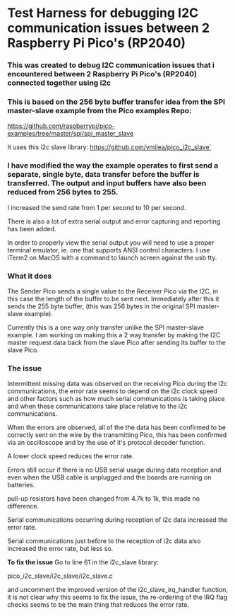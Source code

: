 # Test Harness for debugging I2C communication issues between 2 Raspberry Pi Pico's (RP2040)

### This was created to debug I2C communication issues that i encountered between 2 Raspberry Pi Pico's (RP2040) connected together using i2c

### This is based on the 256 byte buffer transfer idea from the SPI master-slave example from the Pico examples Repo:
https://github.com/raspberrypi/pico-examples/tree/master/spi/spi_master_slave

It  uses this i2c slave library:
https://github.com/vmilea/pico_i2c_slave`


### I have modified the way the example operates to first send a separate, single byte, data transfer before the buffer is transferred. The output and input buffers have also been reduced from 256 bytes to 255.
I increased the send rate from 1 per second to 10 per second.

There is also a lot of extra serial output and error capturing and reporting has been added.

In order to properly view the serial output you will need to use a proper terminal emulator, ie. one that supports ANSI control characters. I use iTerm2 on MacOS with a command to launch screen against the usb tty.

### What it does
The Sender Pico sends a single value to the Receiver Pico via the I2C, in this case the length of the buffer to be sent next.
Immediately after this it sends the 255 byte buffer, (this was 256 bytes in the original SPI master-slave example).

Currently this is a one way only transfer unlike the SPI master-slave example.
I am working on making this a 2 way transfer by making the I2C master request data back from the slave Pico after sending its buffer to the slave Pico.

### The issue

Intermittent missing data was observed on the receiving Pico during the i2c communications, the error rate seems to depend on the i2c clock speed and other factors such as how much serial communications is taking place and when these communications take place relative to the i2c communications.

When the errors are observed, all of the the data has been confirmed to be correctly sent on the wire by the transmitting Pico, this has been confirmed via an oscilloscope and by the use of it's protocol decoder function.

A lower clock speed reduces the error rate.

Errors still occur if there is no USB serial usage during data reception and even when the USB cable is unplugged and the boards are running on batteries.

pull-up resistors have been changed from 4.7k to 1k, this made no difference.

Serial communications occurring during reception of i2c data increased the error rate.

Serial communications just before to the reception of i2c data also increased the error rate, but less so.

**To fix the issue**
Go to line 61 in the i2c_slave library:

pico_i2c_slave/i2c_slave/i2c_slave.c

and uncomment the improved version of the i2c_slave_irq_handler function, it is not clear why this seems to fix the issue, the re-ordering of the IRQ flag checks seems to be the main thing that reduces the error rate.
